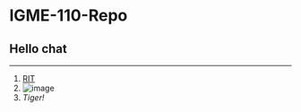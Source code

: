 # **IGME-110-Repo**
## Hello chat
---
1. [RIT](https://www.rit.edu/)
2. ![image](https://github.com/user-attachments/assets/542a9404-379f-4f9e-8db1-1bff9e6e2273)
3. *Tiger!*
